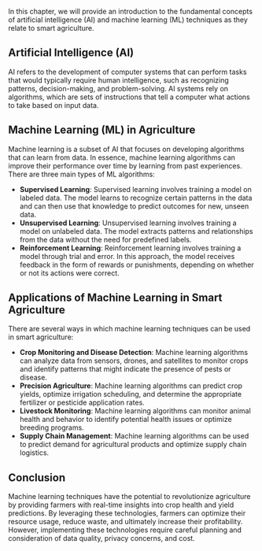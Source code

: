 
In this chapter, we will provide an introduction to the fundamental concepts of artificial intelligence (AI) and machine learning (ML) techniques as they relate to smart agriculture.

Artificial Intelligence (AI)
----------------------------

AI refers to the development of computer systems that can perform tasks that would typically require human intelligence, such as recognizing patterns, decision-making, and problem-solving. AI systems rely on algorithms, which are sets of instructions that tell a computer what actions to take based on input data.

Machine Learning (ML) in Agriculture
------------------------------------

Machine learning is a subset of AI that focuses on developing algorithms that can learn from data. In essence, machine learning algorithms can improve their performance over time by learning from past experiences. There are three main types of ML algorithms:

* **Supervised Learning**: Supervised learning involves training a model on labeled data. The model learns to recognize certain patterns in the data and can then use that knowledge to predict outcomes for new, unseen data.
* **Unsupervised Learning**: Unsupervised learning involves training a model on unlabeled data. The model extracts patterns and relationships from the data without the need for predefined labels.
* **Reinforcement Learning**: Reinforcement learning involves training a model through trial and error. In this approach, the model receives feedback in the form of rewards or punishments, depending on whether or not its actions were correct.

Applications of Machine Learning in Smart Agriculture
-----------------------------------------------------

There are several ways in which machine learning techniques can be used in smart agriculture:

* **Crop Monitoring and Disease Detection**: Machine learning algorithms can analyze data from sensors, drones, and satellites to monitor crops and identify patterns that might indicate the presence of pests or disease.
* **Precision Agriculture**: Machine learning algorithms can predict crop yields, optimize irrigation scheduling, and determine the appropriate fertilizer or pesticide application rates.
* **Livestock Monitoring**: Machine learning algorithms can monitor animal health and behavior to identify potential health issues or optimize breeding programs.
* **Supply Chain Management**: Machine learning algorithms can be used to predict demand for agricultural products and optimize supply chain logistics.

Conclusion
----------

Machine learning techniques have the potential to revolutionize agriculture by providing farmers with real-time insights into crop health and yield predictions. By leveraging these technologies, farmers can optimize their resource usage, reduce waste, and ultimately increase their profitability. However, implementing these technologies require careful planning and consideration of data quality, privacy concerns, and cost.
